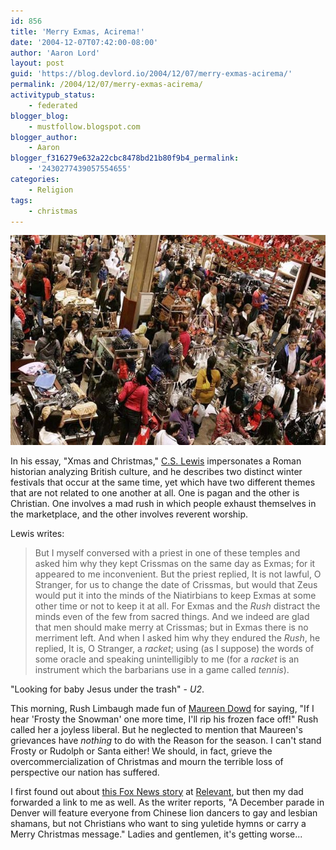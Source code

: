 ```yaml
---
id: 856
title: 'Merry Exmas, Acirema!'
date: '2004-12-07T07:42:00-08:00'
author: 'Aaron Lord'
layout: post
guid: 'https://blog.devlord.io/2004/12/07/merry-exmas-acirema/'
permalink: /2004/12/07/merry-exmas-acirema/
activitypub_status:
    - federated
blogger_blog:
    - mustfollow.blogspot.com
blogger_author:
    - Aaron
blogger_f316279e632a22cbc8478bd21b80f9b4_permalink:
    - '2430277439057554655'
categories:
    - Religion
tags:
    - christmas
---
```


![Black Friday shoppers](/assets/img/2004/12/black-friday.jpg)

In his essay, "Xmas and Christmas," <a href="http://www.amazon.com/exec/obidos/ASIN/0802808689/lbmusic">C.S. Lewis</a> impersonates a Roman historian analyzing British culture, and he describes two distinct winter festivals that occur at the same time, yet which have two different themes that are not related to one another at all.  One is pagan and the other is Christian.  One involves a mad rush in which people exhaust themselves in the marketplace, and the other involves reverent worship.

Lewis writes:

> But I myself conversed with a priest in one of these temples and asked him why they kept Crissmas on the same day as Exmas; for it appeared to me inconvenient.  But the priest replied, It is not lawful, O Stranger, for us to change the date of Crissmas, but would that Zeus would put it into the minds of the Niatirbians to keep Exmas at some other time or not to keep it at all.  For Exmas and the <i>Rush</i> distract the minds even of the few from sacred things.  And we indeed are glad that men should make merry at Crissmas; but in Exmas there is no merriment left.  And when I asked him why they endured the <i>Rush</i>, he replied, It is, O Stranger, a <i>racket</i>; using (as I suppose) the words of some oracle and speaking unintelligibly to me (for a <i>racket</i> is an instrument which the barbarians use in a game called <i>tennis</i>).

"Looking for baby Jesus under the trash" - <i>U2</i>.

This morning, Rush Limbaugh made fun of <a href="http://www.nytimes.com/2004/12/05/opinion/05dowd.html?n=Top%2fOpinion%2fEditorials%20and%20Op%2dEd%2fOp%2dEd%2fColumnists%2fMaureen%20Dowd" target="_blank" rel="noopener">Maureen Dowd</a> for saying, "If I hear 'Frosty the Snowman' one more time, I'll rip his frozen face off!"  Rush called her a joyless liberal.  But he neglected to mention that Maureen's grievances have <i>nothing</i> to do with the Reason for the season.  I can't stand Frosty or Rudolph or Santa either!  We should, in fact, grieve the overcommercialization of Christmas and mourn the terrible loss of perspective our nation has suffered.

I first found out about <a href="http://www.foxnews.com/story/0,2933,140545,00.html" target="_blank" rel="noopener">this Fox News story</a> at <a href="http://www.relevantmagazine.com/" target="_blank" rel="noopener">Relevant</a>, but then my dad forwarded a link to me as well.  As the writer reports, "A December parade in Denver will feature everyone from Chinese lion dancers to gay and lesbian shamans, but not Christians who want to sing yuletide hymns or carry a Merry Christmas message."  Ladies and gentlemen, it's getting worse...
